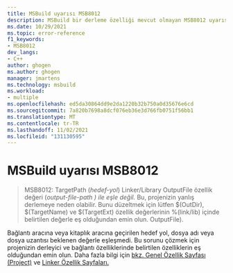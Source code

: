 ```yaml
---
title: MSBuild uyarısı MSB8012
description: MSBuild bir derleme özelliği mevcut olmayan MSB8012 uyarısı oluşuyor.
ms.date: 10/29/2021
ms.topic: error-reference
f1_keywords:
- MSB8012
dev_langs:
- C++
author: ghogen
ms.author: ghogen
manager: jmartens
ms.technology: msbuild
ms.workload:
- multiple
ms.openlocfilehash: ed5da30864dd9e2da1220b32b750a0d35676e6cd
ms.sourcegitcommit: 7a820b7698a8dcf076eb36e3d766fb0751f56bb1
ms.translationtype: MT
ms.contentlocale: tr-TR
ms.lasthandoff: 11/02/2021
ms.locfileid: "131130595"
---
```

# <a name="msbuild-warning-msb8012"></a>MSBuild uyarısı MSB8012

> MSB8012: TargetPath (*hedef-yol*) Linker/Library OutputFile özellik değeri (*output-file-path ) ile eşle değil.* Bu, projenizin yanlış derlemeye neden olabilir. Bunu düzeltmek için lütfen $(OutDir), $(TargetName) ve $(TargetExt) özellik değerlerinin %(link/lib) içinde belirtilen değerle eş olduğundan emin olun. OutputFile).

Bağlantı aracına veya kitaplık aracına geçirilen hedef yol, dosya adı veya dosya uzantısı beklenen değerle eşleşmedi. Bu sorunu çözmek için projenizin derleyici ve bağlantı özelliklerinde belirtilen özelliklerin eş olduğundan emin olun. Daha fazla bilgi için [bkz. Genel Özellik Sayfası (Project)](/cpp/build/reference/general-property-page-project) ve [Linker Özellik Sayfaları.](/cpp/build/reference/linker-property-pages)

